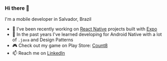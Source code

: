 ### Hi there 👋

I'm a mobile developer in Salvador, Brazil

- 🔭 I’ve been recently working on [React Native](https://reactnative.dev/) projects built with [Expo](https://expo.io/)
- 🤖 In the past years I've learned developing for Android Native with a lot of `.java` and Design Patterns
- 🎮 Check out my game on Play Store: [Count8](https://play.google.com/store/apps/details?id=com.blackholedevelopment.count8)
- 📫 Reach me on [LinkedIn](https://www.linkedin.com/in/ph-cabral/)
